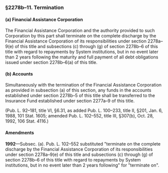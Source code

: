 ### §2278b–11. Termination ###

#### (a) Financial Assistance Corporation ####

The Financial Assistance Corporation and the authority provided to such Corporation by this part shall terminate on the complete discharge by the Financial Assistance Corporation of its responsibilities under section 2278a–9(e) of this title and subsections (c) through (g) of section 2278b–6 of this title with regard to repayments by System institutions, but in no event later than 2 years following the maturity and full payment of all debt obligations issued under section 2278b–6(a) of this title.

#### (b) Accounts ####

Simultaneously with the termination of the Financial Assistance Corporation as provided in subsection (a) of this section, any funds in the accounts established under section 2278b–5 of this title shall be transferred to the Insurance Fund established under section 2277a–9 of this title.

(Pub. L. 92–181, title VI, §6.31, as added Pub. L. 100–233, title II, §201, Jan. 6, 1988, 101 Stat. 1605; amended Pub. L. 102–552, title III, §307(b), Oct. 28, 1992, 106 Stat. 4116.)

#### Amendments ####

**1992**—Subsec. (a). Pub. L. 102–552 substituted "terminate on the complete discharge by the Financial Assistance Corporation of its responsibilities under section 2278a–9(e) of this title and subsections (c) through (g) of section 2278b–6 of this title with regard to repayments by System institutions, but in no event later than 2 years following" for "terminate on".